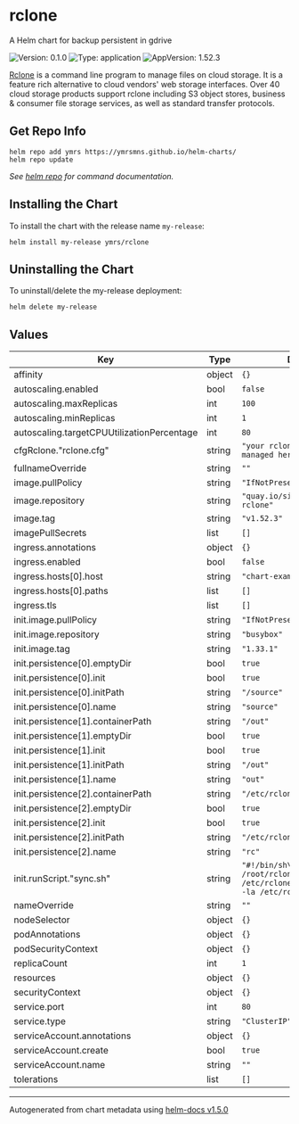 # rclone

A Helm chart for backup persistent in gdrive

![Version: 0.1.0](https://img.shields.io/badge/Version-0.1.0-informational?style=flat-square) ![Type: application](https://img.shields.io/badge/Type-application-informational?style=flat-square) ![AppVersion: 1.52.3](https://img.shields.io/badge/AppVersion-1.52.3-informational?style=flat-square)

[Rclone](https://github.com/jetstack/version-checker) is a command line program to manage files on cloud storage. It is a feature rich alternative to cloud vendors' web storage interfaces. Over 40 cloud storage products support rclone including S3 object stores, business & consumer file storage services, as well as standard transfer protocols.

## Get Repo Info

```console
helm repo add ymrs https://ymrsmns.github.io/helm-charts/
helm repo update
```

_See [helm repo](https://helm.sh/docs/helm/helm_repo/) for command documentation._

## Installing the Chart

To install the chart with the release name `my-release`:

```console
helm install my-release ymrs/rclone
```

## Uninstalling the Chart

To uninstall/delete the my-release deployment:

```console
helm delete my-release
```

## Values

| Key | Type | Default | Description |
|-----|------|---------|-------------|
| affinity | object | `{}` |  |
| autoscaling.enabled | bool | `false` |  |
| autoscaling.maxReplicas | int | `100` |  |
| autoscaling.minReplicas | int | `1` |  |
| autoscaling.targetCPUUtilizationPercentage | int | `80` |  |
| cfgRclone."rclone.cfg" | string | `"your rclone config is managed here.   "` |  |
| fullnameOverride | string | `""` |  |
| image.pullPolicy | string | `"IfNotPresent"` |  |
| image.repository | string | `"quay.io/simplyzee/kube-rclone"` |  |
| image.tag | string | `"v1.52.3"` |  |
| imagePullSecrets | list | `[]` |  |
| ingress.annotations | object | `{}` |  |
| ingress.enabled | bool | `false` |  |
| ingress.hosts[0].host | string | `"chart-example.local"` |  |
| ingress.hosts[0].paths | list | `[]` |  |
| ingress.tls | list | `[]` |  |
| init.image.pullPolicy | string | `"IfNotPresent"` |  |
| init.image.repository | string | `"busybox"` |  |
| init.image.tag | string | `"1.33.1"` |  |
| init.persistence[0].emptyDir | bool | `true` |  |
| init.persistence[0].init | bool | `true` |  |
| init.persistence[0].initPath | string | `"/source"` |  |
| init.persistence[0].name | string | `"source"` |  |
| init.persistence[1].containerPath | string | `"/out"` |  |
| init.persistence[1].emptyDir | bool | `true` |  |
| init.persistence[1].init | bool | `true` |  |
| init.persistence[1].initPath | string | `"/out"` |  |
| init.persistence[1].name | string | `"out"` |  |
| init.persistence[2].containerPath | string | `"/etc/rclone"` |  |
| init.persistence[2].emptyDir | bool | `true` |  |
| init.persistence[2].init | bool | `true` |  |
| init.persistence[2].initPath | string | `"/etc/rclone"` |  |
| init.persistence[2].name | string | `"rc"` |  |
| init.runScript."sync.sh" | string | `"#!/bin/sh\ndate\ncat /root/rclone/rclone.conf > /etc/rclone/rclone.conf\nls -la /etc/rclone/\nexit"` |  |
| nameOverride | string | `""` |  |
| nodeSelector | object | `{}` |  |
| podAnnotations | object | `{}` |  |
| podSecurityContext | object | `{}` |  |
| replicaCount | int | `1` |  |
| resources | object | `{}` |  |
| securityContext | object | `{}` |  |
| service.port | int | `80` |  |
| service.type | string | `"ClusterIP"` |  |
| serviceAccount.annotations | object | `{}` |  |
| serviceAccount.create | bool | `true` |  |
| serviceAccount.name | string | `""` |  |
| tolerations | list | `[]` |  |

----------------------------------------------
Autogenerated from chart metadata using [helm-docs v1.5.0](https://github.com/norwoodj/helm-docs/releases/v1.5.0)